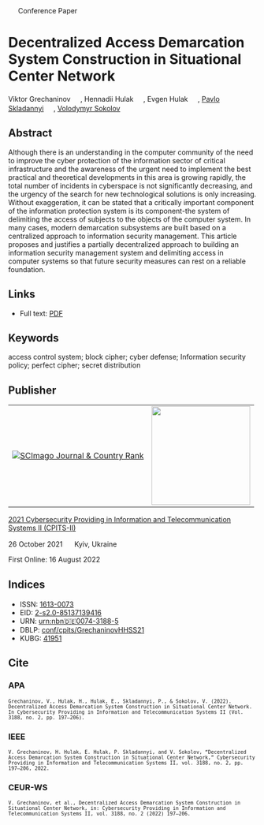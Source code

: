 <img src="/icons/unlock.svg" width="16" height="16"> Conference Paper

# Decentralized Access Demarcation System Construction in Situational Center Network

Viktor Grechaninov <a href="https://orcid.org/0000-0001-6268-3204" target="_blank"><img src="/icons/orcid.svg" width="16" height="16"></a>,
Hennadii Hulak <a href="https://orcid.org/0000-0001-9131-9233" target="_blank"><img src="/icons/orcid.svg" width="16" height="16"></a>,
Evgen Hulak <a href="https://orcid.org/0000-0003-4984-686X" target="_blank"><img src="/icons/orcid.svg" width="16" height="16"></a>,
<a href="/">Pavlo Skladannyi</a> <a href="https://orcid.org/0000-0002-7775-6039" target="_blank"><img src="/icons/orcid.svg" width="16" height="16"></a>,
<a href="https://volodymyr-sokolov.github.io/">Volodymyr Sokolov</a> <a href="https://orcid.org/0000-0002-9349-7946" target="_blank"><img src="/icons/orcid.svg" width="16" height="16"></a>

## Abstract

Although there is an understanding in the computer community of the need to improve the cyber protection of the information sector of critical infrastructure and the awareness of the urgent need to implement the best practical and theoretical developments in this area is growing rapidly, the total number of incidents in cyberspace is not significantly decreasing, and the urgency of the search for new technological solutions is only increasing. Without exaggeration, it can be stated that a critically important component of the information protection system is its component-the system of delimiting the access of subjects to the objects of the computer system. In many cases, modern demarcation subsystems are built based on a centralized approach to information security management. This article proposes and justifies a partially decentralized approach to building an information security management system and delimiting access in computer systems so that future security measures can rest on a reliable foundation.

## Links

* Full text: [PDF](http://ceur-ws.org/Vol-3188/paper18.pdf)

## Keywords

access control system; block cipher; cyber defense; Information security policy; perfect cipher; secret distribution

## Publisher

<table>
<tr>
<td>
<a href="https://www.scimagojr.com/journalsearch.php?q=21100218356&amp;tip=sid&amp;exact=no" title="SCImago Journal &amp; Country Rank"><img border="0" src="https://corsproxy.io/?https://www.scimagojr.com/journal_img.php?id=21100218356" alt="SCImago Journal &amp; Country Rank"  /></a>
</td>
<td style="text-align: left;">
<a href="https://cpits.kubg.edu.ua/"><img src="/icons/cpits.svg" width="200"></a>
</td>
</tr>
</table>

[2021 Cybersecurity Providing in Information and Telecommunication Systems II (CPITS-II)](http://ceur-ws.org/Vol-3188/)

26 October 2021 <img src="/icons/location-pin.svg" width="16" height="16"> Kyiv, Ukraine

First Online: 16 August 2022

## Indices

* ISSN: [1613-0073](https://portal.issn.org/resource/ISSN/1613-0073) <img src="/icons/online.svg" width="16" height="16">
* EID: [2-s2.0-85137139416](http://www.scopus.com/record/display.url?origin=inward&eid=2-s2.0-85137139416)
* URN: [urn:nbn:de:0074-3188-5](https://nbn-resolving.org/xml/urn:nbn:de:0074-3188-5)
* DBLP: [conf/cpits/GrechaninovHHSS21](https://dblp.org/rec/conf/cpits/GrechaninovHHSS21)
* KUBG: [41951](http://elibrary.kubg.edu.ua/id/eprint/41951/)

## Cite

### APA

<small>`Grechaninov, V., Hulak, H., Hulak, E., Skladannyi, P., & Sokolov, V. (2022). Decentralized Access Demarcation System Construction in Situational Center Network. In Cybersecurity Providing in Information and Telecommunication Systems II (Vol. 3188, no. 2, pp. 197–206).`</small>

### IEEE

<small>`V. Grechaninov, H. Hulak, E. Hulak, P. Skladannyi, and V. Sokolov, “Decentralized Access Demarcation System Construction in Situational Center Network,” Cybersecurity Providing in Information and Telecommunication Systems II, vol. 3188, no. 2, pp. 197–206, 2022.`</small>

### CEUR-WS

<small>`V. Grechaninov, et al., Decentralized Access Demarcation System Construction in Situational Center Network, in: Cybersecurity Providing in Information and Telecommunication Systems II, vol. 3188, no. 2 (2022) 197–206.`</small>
